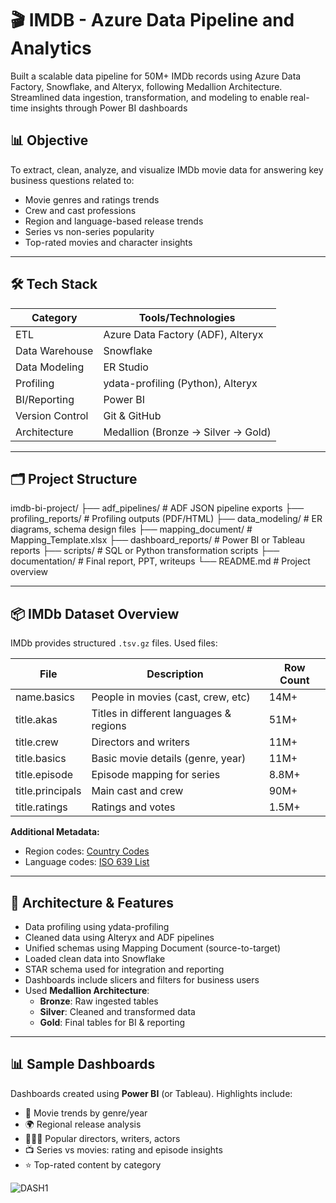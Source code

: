 # 🎬 IMDB - Azure Data Pipeline and Analytics
Built a scalable data pipeline for 50M+ IMDb records using Azure Data Factory, Snowflake, and Alteryx, following Medallion Architecture. Streamlined data ingestion, transformation, and modeling to enable real-time insights through Power BI dashboards

## 📊 Objective

To extract, clean, analyze, and visualize IMDb movie data for answering key business questions related to:

- Movie genres and ratings trends  
- Crew and cast professions  
- Region and language-based release trends  
- Series vs non-series popularity  
- Top-rated movies and character insights

---

## 🛠️ Tech Stack

| Category        | Tools/Technologies                             |
|-----------------|------------------------------------------------|
| ETL             | Azure Data Factory (ADF), Alteryx              |
| Data Warehouse  | Snowflake                                      |
| Data Modeling   | ER Studio                                      |
| Profiling       | ydata-profiling (Python), Alteryx              |
| BI/Reporting    | Power BI                                       |
| Version Control | Git & GitHub                                   |
| Architecture    | Medallion (Bronze → Silver → Gold)             |

---

## 🗂️ Project Structure

imdb-bi-project/ ├── adf_pipelines/ # ADF JSON pipeline exports ├── profiling_reports/ # Profiling outputs (PDF/HTML) ├── data_modeling/ # ER diagrams, schema design files ├── mapping_document/ # Mapping_Template.xlsx ├── dashboard_reports/ # Power BI or Tableau reports ├── scripts/ # SQL or Python transformation scripts ├── documentation/ # Final report, PPT, writeups └── README.md # Project overview


---

## 📦 IMDb Dataset Overview

IMDb provides structured `.tsv.gz` files. Used files:

| File | Description | Row Count |
|------|-------------|-----------|
| name.basics | People in movies (cast, crew, etc) | 14M+ |
| title.akas | Titles in different languages & regions | 51M+ |
| title.crew | Directors and writers | 11M+ |
| title.basics | Basic movie details (genre, year) | 11M+ |
| title.episode | Episode mapping for series | 8.8M+ |
| title.principals | Main cast and crew | 90M+ |
| title.ratings | Ratings and votes | 1.5M+ |

**Additional Metadata:**
- Region codes: [Country Codes](https://www.iana.org/assignments/language-subtag-registry/language-subtag-registry)  
- Language codes: [ISO 639 List](https://en.wikipedia.org/wiki/List_of_ISO_639_language_codes)

---

## 🧩 Architecture & Features

- Data profiling using ydata-profiling
- Cleaned data using Alteryx and ADF pipelines  
- Unified schemas using Mapping Document (source-to-target)  
- Loaded clean data into Snowflake  
- STAR schema used for integration and reporting  
- Dashboards include slicers and filters for business users  
- Used **Medallion Architecture**:
  - **Bronze**: Raw ingested tables
  - **Silver**: Cleaned and transformed data
  - **Gold**: Final tables for BI & reporting

---

## 📊 Sample Dashboards

Dashboards created using **Power BI** (or Tableau). Highlights include:

- 🎥 Movie trends by genre/year  
- 🌍 Regional release analysis  
- 🧑‍🤝‍🧑 Popular directors, writers, actors  
- 📺 Series vs movies: rating and episode insights  
- ⭐ Top-rated content by category  

![DASH1](images/dash1)



